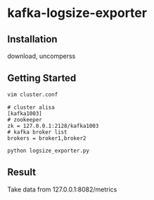 # kafka-logsize-exporter

## Installation


download, uncomperss

## Getting Started

```bash
vim cluster.conf
```

```
# cluster alisa
[kafka1003]
# zookeeper
zk = 127.0.0.1:2128/kafka1003
# kafka broker list
brokers = broker1,broker2
```

```
python logsize_exporter.py
```

## Result

Take data from 127.0.0.1:8082/metrics
